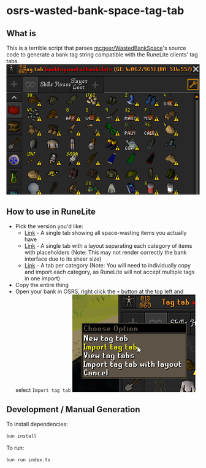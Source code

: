 # osrs-wasted-bank-space-tag-tab

## What is

This is a terrible script that parses [mcgeer/WastedBankSpace](https://github.com/mcgeer/WastedBankSpace)'s source code to generate a bank tag string compatible with the RuneLite clients' tag tabs.
![example of tag tab](example.png)

## How to use in RuneLite

- Pick the version you'd like:
  - [Link](https://raw.githubusercontent.com/Makeshift/osrs-wasted-bank-space-tag-tab/master/output/vanilla.txt) - A single tab showing all space-wasting items you actually have
  - [Link](https://raw.githubusercontent.com/Makeshift/osrs-wasted-bank-space-tag-tab/master/output/with-layout.txt) - A single tab with a layout separating each category of items with placeholders (Note: This may not render correctly the bank interface due to its sheer size)
  - [Link](https://raw.githubusercontent.com/Makeshift/osrs-wasted-bank-space-tag-tab/master/output/tag-per-category.txt) - A tab per category (Note: You will need to individually copy and import each category, as RuneLite will not accept multiple tags in one import)
- Copy the entire thing
- Open your bank in OSRS, right click the `+` button at the top left and select `Import tag tab`
![import tag tab button](import.png)

## Development / Manual Generation

To install dependencies:

```bash
bun install
```

To run:

```bash
bun run index.ts
```
